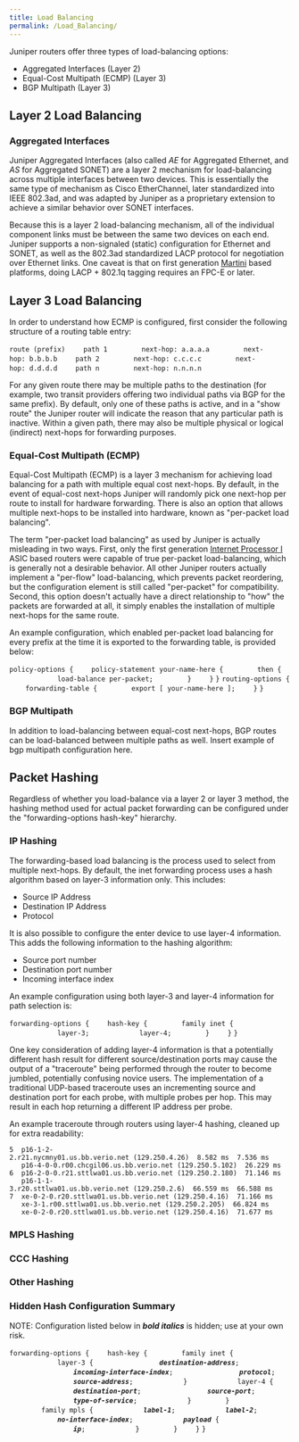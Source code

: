 ```yaml
---
title: Load Balancing
permalink: /Load_Balancing/
---
```


Juniper routers offer three types of load-balancing options:

-   Aggregated Interfaces (Layer 2)
-   Equal-Cost Multipath (ECMP) (Layer 3)
-   BGP Multipath (Layer 3)

Layer 2 Load Balancing
----------------------

### Aggregated Interfaces

Juniper Aggregated Interfaces (also called *AE* for Aggregated Ethernet, and *AS* for Aggregated SONET) are a layer 2 mechanism for load-balancing across multiple interfaces between two devices. This is essentially the same type of mechanism as Cisco EtherChannel, later standardized into IEEE 802.3ad, and was adapted by Juniper as a proprietary extension to achieve a similar behavior over SONET interfaces.

Because this is a layer 2 load-balancing mechanism, all of the individual component links must be between the same two devices on each end. Juniper supports a non-signaled (static) configuration for Ethernet and SONET, as well as the 802.3ad standardized LACP protocol for negotiation over Ethernet links. One caveat is that on first generation [Martini](/Martini "wikilink") based platforms, doing LACP + 802.1q tagging requires an FPC-E or later.

Layer 3 Load Balancing
----------------------

In order to understand how ECMP is configured, first consider the following structure of a routing table entry:

`route (prefix)`
`    path 1`
`        next-hop: a.a.a.a`
`        next-hop: b.b.b.b`
`    path 2`
`        next-hop: c.c.c.c`
`        next-hop: d.d.d.d`
`    path n`
`        next-hop: n.n.n.n`

For any given route there may be multiple paths to the destination (for example, two transit providers offering two individual paths via BGP for the same prefix). By default, only one of these paths is active, and in a "show route" the Juniper router will indicate the reason that any particular path is inactive. Within a given path, there may also be multiple physical or logical (indirect) next-hops for forwarding purposes.

### Equal-Cost Multipath (ECMP)

Equal-Cost Multipath (ECMP) is a layer 3 mechanism for achieving load balancing for a path with multiple equal cost next-hops. By default, in the event of equal-cost next-hops Juniper will randomly pick one next-hop per route to install for hardware forwarding. There is also an option that allows multiple next-hops to be installed into hardware, known as "per-packet load balancing".

The term "per-packet load balancing" as used by Juniper is actually misleading in two ways. First, only the first generation [Internet Processor I](/Internet_Processor_I "wikilink") ASIC based routers were capable of true per-packet load-balancing, which is generally not a desirable behavior. All other Juniper routers actually implement a "per-flow" load-balancing, which prevents packet reordering, but the configuration element is still called "per-packet" for compatibility. Second, this option doesn't actually have a direct relationship to "how" the packets are forwarded at all, it simply enables the installation of multiple next-hops for the same route.

An example configuration, which enabled per-packet load balancing for every prefix at the time it is exported to the forwarding table, is provided below:

`policy-options {`
`    policy-statement your-name-here {`
`        then {`
`            load-balance per-packet;`
`        }`
`    }`
`}`
`routing-options {`
`    forwarding-table {`
`        export [ your-name-here ];`
`    }`
`}`

### BGP Multipath

In addition to load-balancing between equal-cost next-hops, BGP routes can be load-balanced between multiple paths as well. Insert example of bgp multipath configuration here.

Packet Hashing
--------------

Regardless of whether you load-balance via a layer 2 or layer 3 method, the hashing method used for actual packet forwarding can be configured under the "forwarding-options hash-key" hierarchy.

### IP Hashing

The forwarding-based load balancing is the process used to select from multiple next-hops. By default, the inet forwarding process uses a hash algorithm based on layer-3 information only. This includes:

-   Source IP Address
-   Destination IP Address
-   Protocol

It is also possible to configure the enter device to use layer-4 information. This adds the following information to the hashing algorithm:

-   Source port number
-   Destination port number
-   Incoming interface index

An example configuration using both layer-3 and layer-4 information for path selection is:

`forwarding-options {`
`    hash-key {`
`        family inet {`
`            layer-3;`
`            layer-4;`
`        }`
`    }`
`}`

One key consideration of adding layer-4 information is that a potentially different hash result for different source/destination ports may cause the output of a "traceroute" being performed through the router to become jumbled, potentially confusing novice users. The implementation of a traditional UDP-based traceroute uses an incrementing source and destination port for each probe, with multiple probes per hop. This may result in each hop returning a different IP address per probe.

An example traceroute through routers using layer-4 hashing, cleaned up for extra readability:

`5  p16-1-2-2.r21.nycmny01.us.bb.verio.net (129.250.4.26)  8.582 ms  7.536 ms`
`   p16-4-0-0.r00.chcgil06.us.bb.verio.net (129.250.5.102)  26.229 ms`
`6  p16-2-0-0.r21.sttlwa01.us.bb.verio.net (129.250.2.180)  71.146 ms `
`   p16-1-1-3.r20.sttlwa01.us.bb.verio.net (129.250.2.6)  66.559 ms  66.588 ms`
`7  xe-0-2-0.r20.sttlwa01.us.bb.verio.net (129.250.4.16)  71.166 ms `
`   xe-3-1.r00.sttlwa01.us.bb.verio.net (129.250.2.205)  66.824 ms `
`   xe-0-2-0.r20.sttlwa01.us.bb.verio.net (129.250.4.16)  71.677 ms`

### MPLS Hashing

### CCC Hashing

### Other Hashing

### Hidden Hash Configuration Summary

NOTE: Configuration listed below in ***bold italics*** is hidden; use at your own risk.

`forwarding-options {`
`    hash-key {`
`        family inet {`
`            layer-3 {`
`                `***`destination-address`***`;`
`                `***`incoming-interface-index`***`;`
`                `***`protocol`***`;`
`                `***`source-address`***`;`
`            }`
`            layer-4 {`
`                `***`destination-port`***`;`
`                `***`source-port`***`;`
`                `***`type-of-service`***`;`
`            }`
`        }`
`        family mpls {`
`            `***`label-1`***`;`
`            `***`label-2`***`;`
`            `***`no-interface-index`***`;`
`            `***`payload`***` {`
`                `***`ip`***`;`
`            }`
`        }`
`    }`
`}`